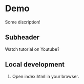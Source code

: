 # Demo

Some discription!

## Subheader

Watch tutorial on Youtube?

## Local development

1. Open index.html in your browser.